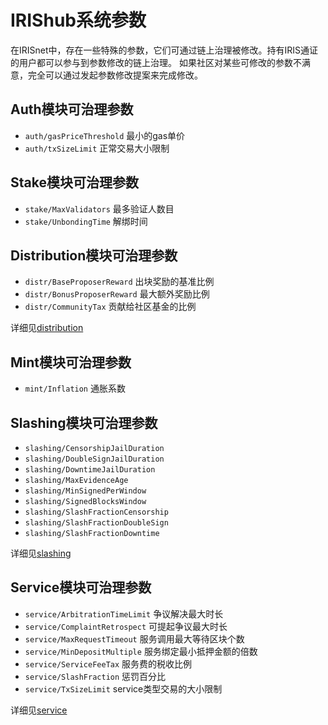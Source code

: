 # IRIShub系统参数

在IRISnet中，存在一些特殊的参数，它们可通过链上治理被修改。持有IRIS通证的用户都可以参与到参数修改的链上治理。
如果社区对某些可修改的参数不满意，完全可以通过发起参数修改提案来完成修改。

## Auth模块可治理参数

* `auth/gasPriceThreshold` 最小的gas单价
* `auth/txSizeLimit` 正常交易大小限制

## Stake模块可治理参数

* `stake/MaxValidators` 最多验证人数目
* `stake/UnbondingTime` 解绑时间

## Distribution模块可治理参数

* `distr/BaseProposerReward` 出块奖励的基准比例
* `distr/BonusProposerReward` 最大额外奖励比例
* `distr/CommunityTax` 贡献给社区基金的比例

详细见[distribution](../distribution.md)

## Mint模块可治理参数

* `mint/Inflation` 通胀系数

## Slashing模块可治理参数

* `slashing/CensorshipJailDuration` 
* `slashing/DoubleSignJailDuration`
* `slashing/DowntimeJailDuration`  
* `slashing/MaxEvidenceAge`         
* `slashing/MinSignedPerWindow`     
* `slashing/SignedBlocksWindow`      
* `slashing/SlashFractionCensorship` 
* `slashing/SlashFractionDoubleSign` 
* `slashing/SlashFractionDowntime`   

详细见[slashing](../slashing.md)

## Service模块可治理参数

* `service/ArbitrationTimeLimit` 争议解决最大时长
* `service/ComplaintRetrospect` 可提起争议最大时长
* `service/MaxRequestTimeout` 服务调用最大等待区块个数
* `service/MinDepositMultiple` 服务绑定最小抵押金额的倍数
* `service/ServiceFeeTax`  服务费的税收比例
* `service/SlashFraction` 惩罚百分比
* `service/TxSizeLimit` service类型交易的大小限制

详细见[service](../service.md)
